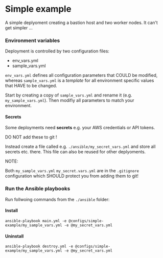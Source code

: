 # Simple example

A simple deplyoment creating a bastion host and two worker nodes. It can't get simpler ...

### Environment variables

Deployment is controlled by two configuration files:

* env_vars.yml
* sample_vars.yml

`env_vars.yml` defines all configuration parameters that COULD be modified, whereas `sample_vars.yml` is a *template* for all environment specific values that HAVE to be changed.

Start by creating a copy of `sample_vars.yml` and rename it (e.g. `my_sample_vars.yml`). Then modifiy all parameters to match your environment.

#### Secrets

Some deployments need **secrets** e.g. your AWS credentials or API tokens.

DO NOT add these to git !

Instead create a file called e.g. `./ansible/my_secret_vars.yml` and store all secrets etc. there. This file can also be reused for other deplyoments.

NOTE:

Both `my_sample_vars.yml` `my_secret.vars.yml` are in the `.gitignore` configuration which SHOULD protect you from adding them to git!

### Run the Ansible playbooks

Run follwoing commands from the `./ansible` folder:

#### Install

```shell
ansible-playbook main.yml -e @configs/simple-example/my_sample_vars.yml -e @my_secret_vars.yml
```

#### Uninstall

```shell
ansible-playbook destroy.yml -e @configs/simple-example/my_sample_vars.yml -e @my_secret_vars.yml
```
